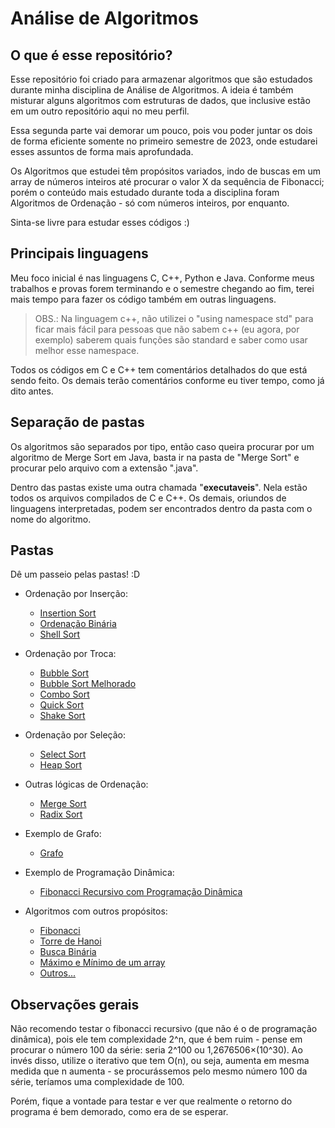 # Análise de Algoritmos

## O que é esse repositório?

Esse repositório foi criado para armazenar algoritmos que são estudados durante minha disciplina de Análise de Algoritmos. A ideia é também misturar alguns algoritmos com estruturas de dados, que inclusive estão em um outro repositório aqui no meu perfil.

Essa segunda parte vai demorar um pouco, pois vou poder juntar os dois de forma eficiente somente no primeiro semestre de 2023, onde estudarei esses
assuntos de forma mais aprofundada.

Os Algoritmos que estudei têm propósitos variados, indo de buscas em um array de números inteiros até procurar o valor X da sequência de Fibonacci; porém
o conteúdo mais estudado durante toda a disciplina foram Algoritmos de Ordenação - só com números inteiros, por enquanto.

Sinta-se livre para estudar esses códigos :)

## Principais linguagens

Meu foco inicial é nas linguagens C, C++, Python e Java. Conforme meus trabalhos e provas forem terminando e o semestre chegando ao fim, terei mais tempo para fazer os código também em outras linguagens.

> OBS.: Na linguagem c++, não utilizei o "using namespace std" para ficar mais fácil para pessoas que não sabem c++ (eu agora, por exemplo) saberem quais funções são standard e saber como usar melhor esse namespace.

Todos os códigos em C e C++ tem comentários detalhados do que está sendo feito. Os demais terão comentários conforme eu tiver tempo, como já dito antes.

## Separação de pastas

Os algoritmos são separados por tipo, então caso queira procurar por um algoritmo de Merge Sort em Java, basta ir na pasta de "Merge Sort" e procurar pelo arquivo com a extensão ".java".

Dentro das pastas existe uma outra chamada "__executaveis__". Nela estão todos os arquivos compilados de C e C++. Os demais, oriundos de linguagens interpretadas, podem ser encontrados dentro da pasta com o nome do algoritmo.

## Pastas

Dê um passeio pelas pastas! :D

- Ordenação por Inserção:
    * [Insertion Sort](./algoritmos/Ordenacao/Insercao/Insertion_Sort/)
    * [Ordenação Binária](./algoritmos/Ordenacao/Insercao/Ordenacao_Binaria/)
    * [Shell Sort](./algoritmos/Ordenacao/Insercao/Shell_Sort/)

- Ordenação por Troca:
    * [Bubble Sort](./algoritmos/Ordenacao/Troca/Bubble_Sort/)
    * [Bubble Sort Melhorado](./algoritmos/Ordenacao/Troca/Bubble_Sort_Melhorado/)
    * [Combo Sort](./algoritmos/Ordenacao/Troca/Combo_Sort/)
    * [Quick Sort](./algoritmos/Ordenacao/Troca/Quick_Sort/)
    * [Shake Sort](./algoritmos/Ordenacao/Troca/Shake_Sort/)

- Ordenação por Seleção:
    * [Select Sort](./algoritmos/Ordenacao/Selecao/Select_Sort/)
    * [Heap Sort](./algoritmos/Ordenacao/Selecao/Heap_Sort/)

- Outras lógicas de Ordenação:
    * [Merge Sort](./algoritmos/Ordenacao/Outras_Logicas/Merge_Sort/)
    * [Radix Sort](./algoritmos/Ordenacao/Outras_Logicas/Radix_Sort/)

- Exemplo de Grafo:
    * [Grafo](./algoritmos/Exemplo_Grafos/)

- Exemplo de Programação Dinâmica:
    * [Fibonacci Recursivo com Programação Dinâmica](./algoritmos/Programacao_Dinamica/)

- Algoritmos com outros propósitos:
    * [Fibonacci](./algoritmos/Propositos_Gerais/Fibonacci/)
    * [Torre de Hanoi](./algoritmos/Propositos_Gerais/Torre_De_Hanoi/)
    * [Busca Binária](./algoritmos/Propositos_Gerais/Busca_Binaria/)
    * [Máximo e Mínimo de um array](./algoritmos/Propositos_Gerais/Max_Min/)
    * [Outros...](./algoritmos/Propositos_Gerais/)

[//]: # (colocar as pastas que faltaram - todos os das outras pastas.)
## Observações gerais

Não recomendo testar o fibonacci recursivo (que não é o de programação dinâmica), pois ele tem complexidade 2^n, que é bem ruim - pense em procurar o número 100 da série: seria 2^100 ou 1,2676506×(10^30). Ao invés disso, utilize o iterativo que tem O(n), ou seja, aumenta em mesma medida que n aumenta - se procurássemos pelo mesmo número 100 da série, teríamos uma complexidade de 100.

Porém, fique a vontade para testar e ver que realmente o retorno do programa é bem demorado, como era de se esperar.
